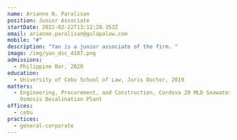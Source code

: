 ```yaml
---
name: Arianne N. Paralisan
position: Junior Associate
startDate: 2022-02-22T13:12:28.353Z
email: arianne.paralisan@gulapalaw.com
mobile: "#"
description: "Yan is a junior associate of the firm. "
image: /img/yan_dsc_4187.png
admissions:
  - Philippine Bar, 2020
education:
  - University of Cebu School of Law, Juris Doctor, 2019
matters:
  - Engineering, Procurement, and Construction, Cordova 20 MLD Seawater Reverse
    Osmosis Desalination Plant
offices:
  - cebu
practices:
  - general-corporate
---
```

